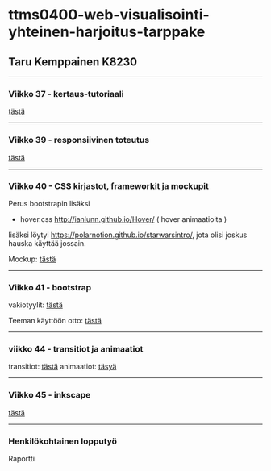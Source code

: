 # ttms0400-web-visualisointi-yhteinen-harjoitus-tarppake

## Taru Kemppainen K8230
-----------------------------
### Viikko 37 - kertaus-tutoriaali
[tästä](https://github.com/JAMK-IT-STUDENT/ttms0400-web-visualisointi-yhteinen-harjoitus-tarppake/tree/master/w37)

-----------------------------
### Viikko 39 - responsiivinen toteutus
[tästä](https://github.com/JAMK-IT-STUDENT/ttms0400-web-visualisointi-yhteinen-harjoitus-tarppake/tree/master/w39)

-----------------------------
### Viikko 40 - CSS kirjastot, frameworkit ja mockupit

Perus bootstrapin lisäksi
- hover.css http://ianlunn.github.io/Hover/ ( hover animaatioita )

lisäksi löytyi https://polarnotion.github.io/starwarsintro/, jota olisi joskus hauska käyttää jossain.

Mockup: [tästä](https://www.fluidui.com/editor/live/preview/cF9QaTJTTlRSQ1F4b1pPSGFtczljOGJIeUV6Rkt5ZG10Yw==)

------------------------------
### Viikko 41 - bootstrap

vakiotyylit:
[tästä](https://github.com/JAMK-IT-STUDENT/ttms0400-web-visualisointi-yhteinen-harjoitus-tarppake/tree/master/w41/bs-vakio-teemat)

Teeman käyttöön otto: [tästä](https://github.com/JAMK-IT-STUDENT/ttms0400-web-visualisointi-yhteinen-harjoitus-tarppake/blob/master/w41/bs-teema/startbootstrap-small-business-gh-pages/index.html)

-----------------------------
### viikko 44 - transitiot ja animaatiot

transitiot:
[tästä](https://github.com/JAMK-IT-STUDENT/ttms0400-web-visualisointi-yhteinen-harjoitus-tarppake/blob/master/w44/transition.html)
animaatiot:
[täsyä](https://github.com/JAMK-IT-STUDENT/ttms0400-web-visualisointi-yhteinen-harjoitus-tarppake/blob/master/w44/animation.html)

-------------------------------
### Viikko 45 - inkscape
[tästä](https://github.com/JAMK-IT-STUDENT/ttms0400-web-visualisointi-yhteinen-harjoitus-tarppake/tree/master/w45)

-------------------------------
###  Henkilökohtainen lopputyö



Raportti
